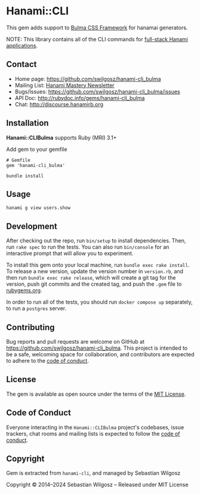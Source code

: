 # Hanami::CLI

This gem adds support to [Bulma CSS Framework](https://bulma.io) for hanamai generators.

NOTE:
This library contains all of the CLI commands for [full-stack Hanami applications](`https://github.com/hanami/hanami`).

## Contact

- Home page: https://github.com/swilgosz/hanami-cli_bulma
- Mailing List: [Hanami Mastery Newsletter](https://mailchi.mp/6ac8f64f3c5d/hanami-mastery-newsletter)
- Bugs/Issues: https://github.com/swilgosz/hanami-cli_bulma/issues
- API Doc: http://rubydoc.info/gems/hanami-cli_bulma
- Chat: http://discourse.hanamirb.org

## Installation

**Hanami::CLIBulma** supports Ruby (MRI) 3.1+

Add gem to your gemfile

```shell
# Gemfile
gem 'hanami-cli_bulma'
```

```shell
bundle install
```

## Usage

```shell
hanami g view users.show
```

## Development

After checking out the repo, run `bin/setup` to install dependencies. Then, run `rake spec` to run the tests. You can also run `bin/console` for an interactive prompt that will allow you to experiment.

To install this gem onto your local machine, run `bundle exec rake install`. To release a new version, update the version number in `version.rb`, and then run `bundle exec rake release`, which will create a git tag for the version, push git commits and the created tag, and push the `.gem` file to [rubygems.org](https://rubygems.org).

In order to run all of the tests, you should run `docker compose up` separately, to run a `postgres` server.

## Contributing

Bug reports and pull requests are welcome on GitHub at https://github.com/swilgosz/hanami-cli_bulma. This project is intended to be a safe, welcoming space for collaboration, and contributors are expected to adhere to the [code of conduct](https://github.com/swilgosz/hanami-cli_bulma/blob/main/CODE_OF_CONDUCT.md).

## License

The gem is available as open source under the terms of the [MIT License](https://opensource.org/licenses/MIT).

## Code of Conduct

Everyone interacting in the `Hanami::CLIBulma` project's codebases, issue trackers, chat rooms and mailing lists is expected to follow the [code of conduct](https://github.com/swilgosz/hanami-cli_Bulma/blob/main/CODE_OF_CONDUCT.md).

## Copyright

Gem is extracted from `hanami-cli`, and managed by Sebastian Wilgosz

Copyright © 2014–2024 Sebastian Wilgosz – Released under MIT License
